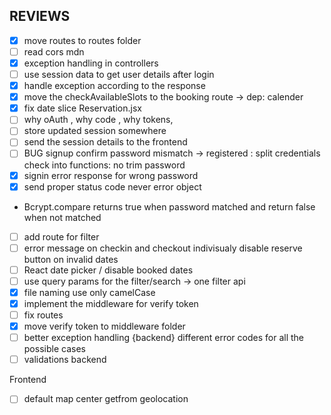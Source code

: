 ## REVIEWS

- [x] move routes to routes folder
- [ ] read cors mdn
- [x] exception handling in controllers
- [ ] use session data to get user details after login
- [x] handle exception according to the response
- [x] move the checkAvailableSlots to the booking route -> dep: calender
- [x] fix date slice Reservation.jsx
- [ ] why oAuth , why code , why tokens,
- [ ] store updated session somewhere
- [ ] send the session details to the frontend
- [ ] BUG signup confirm password mismatch -> registered : split credentials check into functions: no trim password
- [x] signin error response for wrong password
- [x] send proper status code never error object

* Bcrypt.compare returns true when password matched and return false when not matched

- [ ] add route for filter
- [ ] error message on checkin and checkout indivisualy disable reserve button on invalid dates
- [ ] React date picker / disable booked dates
- [ ] use query params for the filter/search -> one filter api
- [x] file naming use only camelCase
- [x] implement the middleware for verify token
- [ ] fix routes
- [x] move verify token to middleware folder
- [ ] better exception handling {backend} different error codes for all the possible cases
- [ ] validations backend

Frontend

- [ ] default map center getfrom geolocation
